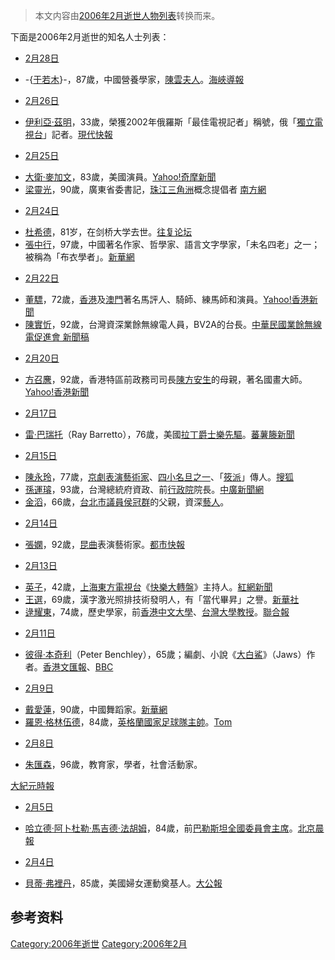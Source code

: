 > 本文内容由[2006年2月逝世人物列表](https://zh.wikipedia.org/wiki/2006年2月逝世人物列表)转换而来。


<noinclude>

下面是2006年2月逝世的知名人士列表： </noinclude>

  - [2月28日](../Page/2月28日.md "wikilink")

<!-- end list -->

  - \-{[于若木](../Page/于若木.md "wikilink")}-，87歲，中國營養學家，[陳雲夫人](https://zh.wikipedia.org/wiki/陳雲 "wikilink")。[海峽導報](https://web.archive.org/web/20071209081009/http://www.hxdb.com.cn/docc/v_news.asp?vid=53508)

<!-- end list -->

  - [2月26日](../Page/2月26日.md "wikilink")

<!-- end list -->

  - [伊利亞·茲明](https://zh.wikipedia.org/wiki/伊利亞·茲明 "wikilink")，33歲，榮獲2002年俄羅斯「最佳電視記者」稱號，俄「[獨立電視台](../Page/獨立電視台.md "wikilink")」記者。[現代快報](http://news.xinhuanet.com/newmedia/2006-02/28/content_4237793.htm)

<!-- end list -->

  - [2月25日](../Page/2月25日.md "wikilink")

<!-- end list -->

  - [大衛·麥加文](https://zh.wikipedia.org/wiki/大衛·麥加文 "wikilink")，83歲，美國演員。[Yahoo\!奇摩新聞](https://archive.is/20130105103826/http://tw.news.yahoo.com/060226/4/2w0w4.html)
  - [梁靈光](https://zh.wikipedia.org/wiki/梁靈光 "wikilink")，90歲，廣東省委書記，[珠江三角洲](../Page/珠江三角洲.md "wikilink")概念提倡者 [南方網](http://www.southcn.com/news/gdnews/nanyuedadi/200602260015.htm)

<!-- end list -->

  - [2月24日](../Page/2月24日.md "wikilink")

<!-- end list -->

  - [杜希德](../Page/杜希德.md "wikilink")，81岁，在剑桥大学去世。[往复论坛](https://web.archive.org/web/20070928125453/http://www.wangf.net/vbb/showthread.php?threadid=21563)
  - [張中行](https://zh.wikipedia.org/wiki/張中行 "wikilink")，97歲，中國著名作家、哲學家、語言文字學家，「未名四老」之一；被稱為「布衣學者」。[新華網](http://news.xinhuanet.com/society/2006-02/25/content_4225697.htm)

<!-- end list -->

  - [2月22日](../Page/2月22日.md "wikilink")

<!-- end list -->

  - [董驃](../Page/董驃.md "wikilink")，72歲，[香港](../Page/香港.md "wikilink")及[澳門](../Page/澳門.md "wikilink")著名馬評人、騎師、練馬師和演員。[Yahoo\!香港新聞](https://web.archive.org/web/20060303114900/http://hk.news.yahoo.com/060222/12/1lgdt.html)
  - [陳實忻](../Page/陳實忻.md "wikilink")，92歲，台灣資深業餘無線電人員，BV2A的台長。[中華民國業餘無線電促進會 新聞稿](http://www.ctarl.org.tw/bv5ya/index1.htm)

<!-- end list -->

  - [2月20日](../Page/2月20日.md "wikilink")

<!-- end list -->

  - [方召麐](../Page/方召麐.md "wikilink")，92歲，香港特區前政務司司長[陳方安生](../Page/陳方安生.md "wikilink")的母親，著名國畫大師。[Yahoo\!香港新聞](https://web.archive.org/web/20060221121026/http://hk.news.yahoo.com/060220/12/1le5h.html)

<!-- end list -->

  - [2月17日](../Page/2月17日.md "wikilink")

<!-- end list -->

  - [雷·巴瑞托](https://zh.wikipedia.org/wiki/雷·巴瑞托 "wikilink")（Ray Barretto），76歲，美國[拉丁爵士樂先驅](https://zh.wikipedia.org/wiki/拉丁爵士樂 "wikilink")。[蕃薯籐新聞](http://news.yam.com/afp/entertain/200602/20060218227119.html)

<!-- end list -->

  - [2月15日](../Page/2月15日.md "wikilink")

<!-- end list -->

  - [陳永玲](https://zh.wikipedia.org/wiki/陳永玲 "wikilink")，77歲，[京劇表演藝術家](https://zh.wikipedia.org/wiki/京劇 "wikilink")、[四小名旦之一](https://zh.wikipedia.org/wiki/四小名旦 "wikilink")、「[筱派](https://zh.wikipedia.org/wiki/筱派 "wikilink")」傳人。[搜狐](http://yule.sohu.com/20060217/n227763102.shtml)
  - [孫運璿](../Page/孫運璿.md "wikilink")，93歲，台灣總統府資政、前[行政院](../Page/行政院.md "wikilink")院長。[中廣新聞網](http://www.bcc.com.tw/news/newsview.asp?cde=163802)
  - [金滔](https://zh.wikipedia.org/wiki/金滔 "wikilink")，66歲，[台北市議員](https://zh.wikipedia.org/wiki/台北市議員 "wikilink")[侯冠群](../Page/侯冠群.md "wikilink")的父親，資深[藝人](https://zh.wikipedia.org/wiki/藝人 "wikilink")。

<!-- end list -->

  - [2月14日](../Page/2月14日.md "wikilink")

<!-- end list -->

  - [張嫻](https://zh.wikipedia.org/wiki/張嫻 "wikilink")，92歲，[昆曲](../Page/昆曲.md "wikilink")表演藝術家。[都市快報](https://archive.is/20070928045437/http://dskb.hangzhou.com.cn/20050801/ca1007293.htm)

<!-- end list -->

  - [2月13日](../Page/2月13日.md "wikilink")

<!-- end list -->

  - [英子](https://zh.wikipedia.org/wiki/英子 "wikilink")，42歲，[上海東方電視台](https://zh.wikipedia.org/wiki/上海東方電視台 "wikilink")《[快樂大轉盤](https://zh.wikipedia.org/wiki/快樂大轉盤 "wikilink")》主持人。[紅網新聞](https://web.archive.org/web/20071209222121/http://ent.rednet.com.cn/Articles/2006/02/813415.HTM)
  - [王選](https://zh.wikipedia.org/wiki/王選 "wikilink")，69歲，漢字激光照排技術發明人，有「當代畢昇」之譽。[新華社](http://news.xinhuanet.com/newscenter/2006-02/13/content_4173481.htm)
  - [逯耀東](https://zh.wikipedia.org/wiki/逯耀東 "wikilink")，74歲，歷史學家，前[香港中文大學](https://zh.wikipedia.org/wiki/香港中文大學 "wikilink")、[台灣大學教授](https://zh.wikipedia.org/wiki/台灣大學 "wikilink")。[聯合報](http://www.udn.com/2006/2/14/NEWS/NATIONAL/NAT5/3162789.shtml)

<!-- end list -->

  - [2月11日](../Page/2月11日.md "wikilink")

<!-- end list -->

  - [彼得·本奇利](../Page/彼得·本奇利.md "wikilink")（Peter Benchley），65歲；編劇、小說《[大白鯊](https://zh.wikipedia.org/wiki/大白鯊 "wikilink")》（Jaws）作者。[香港文匯報](https://web.archive.org/web/20071209200019/http://www.wenweipo.com/news.phtml?news_id=GJ0602140017&cat=004GJ)、[BBC](http://news.bbc.co.uk/go/rss/-/1/hi/world/americas/4707576.stm)

<!-- end list -->

  - [2月9日](../Page/2月9日.md "wikilink")

<!-- end list -->

  - [戴愛蓮](https://zh.wikipedia.org/wiki/戴愛蓮 "wikilink")，90歲，中國舞蹈家。[新華網](https://web.archive.org/web/20160304121658/http://www.yn.xinhuanet.com/ent/2006-02/12/content_6219717.htm)
  - [羅恩·格林伍德](https://zh.wikipedia.org/wiki/羅恩·格林伍德 "wikilink")，84歲，[英格蘭國家足球隊主帥](https://zh.wikipedia.org/wiki/英格蘭國家足球隊 "wikilink")。[Tom](http://sports.tom.com/2006-02-10/03OG/73417895.html)

<!-- end list -->

  - [2月8日](../Page/2月8日.md "wikilink")

<!-- end list -->

  - [朱匯森](../Page/朱匯森.md "wikilink")，96歲，教育家，學者，社會活動家。

[大紀元時報](https://web.archive.org/web/20071209054315/http://tw.epochtimes.com/bt/6/2/13/n1221724.htm)

  - [2月5日](../Page/2月5日.md "wikilink")

<!-- end list -->

  - [哈立德·阿卜杜勒·馬吉德·法胡姆](https://zh.wikipedia.org/wiki/哈立德·阿卜杜勒·馬吉德·法胡姆 "wikilink")，84歲，前[巴勒斯坦全國委員會主席](https://zh.wikipedia.org/wiki/巴勒斯坦全國委員會 "wikilink")。[北京晨報](https://web.archive.org/web/20071209081744/http://www.morningpost.com.cn/articleview/2006-2-7/article_view_7466.htm)

<!-- end list -->

  - [2月4日](../Page/2月4日.md "wikilink")

<!-- end list -->

  - [貝蒂·弗裡丹](https://zh.wikipedia.org/wiki/貝蒂·弗裡丹 "wikilink")，85歲，美國婦女運動奠基人。[大公報](https://web.archive.org/web/20071209075502/http://www.takungpao.com/news/06/02/06/YM-520334.htm)

## 参考资料

[Category:2006年逝世](https://zh.wikipedia.org/wiki/Category:2006年逝世 "wikilink") [Category:2006年2月](https://zh.wikipedia.org/wiki/Category:2006年2月 "wikilink")